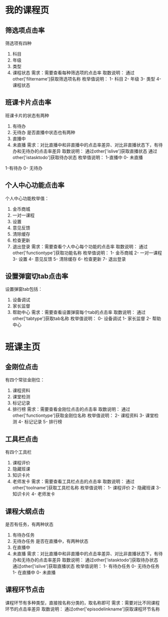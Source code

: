 # 我的课程页
## 筛选项点击率
筛选项有四种
1. 科目
2. 年级
3. 类型
4. 课程状态
需求：需要查看每种筛选项的点击率
取数说明：
通过other['filtername']获取筛选项名称
枚举值说明：
1- 科目
2- 年级
3- 类型
4- 课程状态

## 班课卡片点击率
班课卡片的状态有两种
1. 有待办
2. 无待办
是否直播中状态也有两种
1. 直播中
2. 未直播
需求：对比直播中和非直播中的点击率差异、对比非直播状态下，有待办和无待办的点击率差异
取数说明：
通过other['islive']获取直播状态
通过other['istasktodo']获取待办状态
枚举值说明：
1-直播中
0- 未直播

1-有待办
0- 无待办

## 个人中心功能点击率
个人中心功能枚举值：
1. 金币商城
2. 一对一课程
3. 设置
4. 意见反馈
5. 清除缓存
6. 检查更新
7. 退出登录
需求：需要查看个人中心每个功能的点击率
取数说明：
通过other['functiontype']获取功能名称
枚举值说明：
1- 金币商城
2- 一对一课程
3- 设置
4- 意见反馈
5- 清除缓存
6- 检查更新
7- 退出登录

## 设置弹窗切tab点击率
设置弹窗tab包括：
1. 设备调试
2. 家长监督
3. 帮助中心
需求：需要查看设置弹窗每个tab的点击率
取数说明：
通过other['tabtype']获取tab名称
枚举值说明：
0- 设备调试
1- 家长监督
2- 帮助中心

# 班课主页
## 金刚位点击
有四个常驻金刚位：
1. 课程资料
2. 课堂检测
3. 标记记录
4. 排行榜
需求：需要查看金刚位点击的点击率
取数说明：
通过other['functiontype']获取金刚位名称
枚举值说明：
2- 课程资料
3- 课堂检测
4- 标记记录
5- 排行榜

## 工具栏点击
有四个工具栏
1. 课程评价
2. 隐藏班课
3. 知识卡片
4. 老师发卡
需求：需要查看工具栏点击的点击率
取数说明：
通过other['toolname']获取工具栏名称
枚举值说明：
1- 课程评价
2- 隐藏班课
3- 知识卡片
4- 老师发卡

## 课程大纲点击
是否有任务，有两种状态
1. 有待办任务
2. 无待办任务
是否在直播中，有两种状态
1. 在直播中
2. 未直播
需求：对比直播中和非直播中的点击率差异、对比非直播状态下，有待办和无待办的点击率差异
取数说明：
通过other['istasktodo']获取待办状态
通过other['islive']获取直播状态
枚举值说明：
1- 有待办任务
0- 无待办任务
1- 在直播中
0- 未直播


## 课程环节点击
课程环节有多种类型，直接按名称分类的，取名称即可
需求：需要对比不同课程环节的点击率差异
取数说明：
通过other['episodelinkname']获取课程环节名称